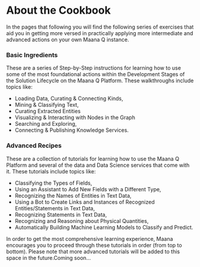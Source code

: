 # About the Cookbook

In the pages that following you will find the following series of exercises that aid you in getting more versed in practically applying more intermediate and advanced actions on your own Maana Q instance.

### Basic Ingredients

These are a series of Step-by-Step instructions for learning how to use some of the most foundational actions within the Development Stages of the Solution Lifecycle on the Maana Q Platform.  These walkthroughs include topics like: 

* Loading Data, Curating & Connecting Kinds, 
* Mining & Classifying Text, 
* Curating Extracted Entities
* Visualizing & Interacting with Nodes in the Graph
* Searching and Exploring, 
* Connecting & Publishing Knowledge Services.

### Advanced Recipes

These are a collection of tutorials for learning how to use the Maana Q Platform and several of the data and Data Science services that come with it. These tutorials include topics like: 

* Classifying the Types of Fields,
* Using an Assistant to Add New Fields with a Different Type,
* Recognizing the Names of Entities in Text Data,
* Using a Bot to Create Links and Instances of Recognized Entities/Statements in Text Data,
* Recognizing Statements in Text Data,
* Recognizing and Reasoning about Physical Quantities,
* Automatically Building Machine Learning Models to Classify and Predict.

In order to get the most comprehensive learning experience, Maana encourages you to proceed through these tutorials in order \(from top to bottom\). Please note that more advanced tutorials will be added to this space in the future.Coming soon...

